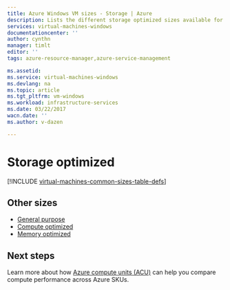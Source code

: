 ```yaml
---
title: Azure Windows VM sizes - Storage | Azure
description: Lists the different storage optimized sizes available for Windows virtual machines in Azure.
services: virtual-machines-windows
documentationcenter: ''
author: cynthn
manager: timlt
editor: ''
tags: azure-resource-manager,azure-service-management

ms.assetid: 
ms.service: virtual-machines-windows
ms.devlang: na
ms.topic: article
ms.tgt_pltfrm: vm-windows
ms.workload: infrastructure-services
ms.date: 03/22/2017
wacn.date: ''
ms.author: v-dazen

---
```


# Storage optimized

[!INCLUDE [virtual-machines-common-sizes-table-defs](../../includes/virtual-machines-common-sizes-table-defs.md)]

## Other sizes
- [General purpose](windows/sizes-general.md)
- [Compute optimized](windows/sizes-compute.md)
- [Memory optimized](virtual-machines-windows-sizes-memory.md)

## Next steps
Learn more about how [Azure compute units (ACU)](windows/acu.md) can help you compare compute performance across Azure SKUs.